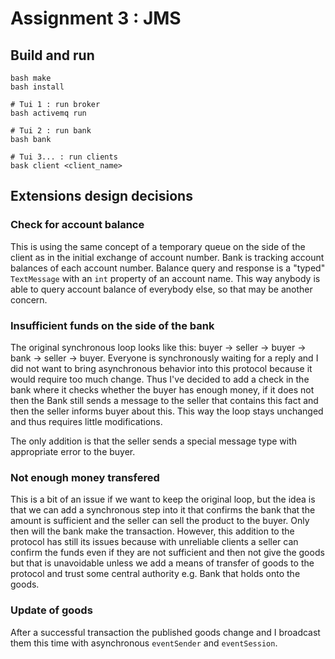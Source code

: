 # Assignment 3 : JMS

## Build and run

```
bash make
bash install

# Tui 1 : run broker
bash activemq run

# Tui 2 : run bank
bash bank

# Tui 3... : run clients
bask client <client_name>
```

## Extensions design decisions

### Check for account balance
This is using the same concept of a temporary queue on the side of the client as in the initial exchange of account number.
Bank is tracking account balances of each account number.
Balance query and response is a "typed" `TextMessage` with an `int` property of an account name.
This way anybody is able to query account balance of everybody else, so that may be another concern.

### Insufficient funds on the side of the bank
The original synchronous loop looks like this: buyer -> seller -> buyer -> bank -> seller -> buyer.
Everyone is synchronously waiting for a reply and I did not want to bring asynchronous behavior into this protocol because it would require too much change.
Thus I've decided to add a check in the bank where it checks whether the buyer has enough money, if it does not then the Bank still sends a message to the seller that contains this fact and then the seller informs buyer about this.
This way the loop stays unchanged and thus requires little modifications.

The only addition is that the seller sends a special message type with appropriate error to the buyer.

### Not enough money transfered
This is a bit of an issue if we want to keep the original loop, but the idea is that we can add a synchronous step into it that confirms the bank that the amount is sufficient and the seller can sell the product to the buyer.
Only then will the bank make the transaction.
However, this addition to the protocol has still its issues because with unreliable clients a seller can confirm the funds even if they are not sufficient and then not give the goods but that is unavoidable unless we add a means of transfer of goods to the protocol and trust some central authority e.g. Bank that holds onto the goods.

### Update of goods
After a successful transaction the published goods change and I broadcast them this time with asynchronous `eventSender` and `eventSession`.
